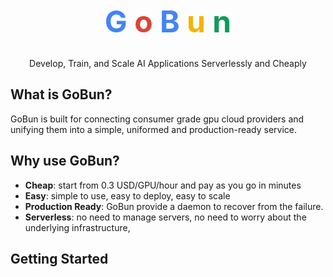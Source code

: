 <div align="center">
  <svg width="200" height="80" viewBox="0 0 200 80">
    <text x="50%" y="50%" dominant-baseline="middle" text-anchor="middle" font-size="48" font-weight="bold">
      <tspan fill="#4285F4">G</tspan>
      <tspan fill="#DB4437">o</tspan>
      <tspan fill="#4285F4">B</tspan>
      <tspan fill="#F4B400">u</tspan>
      <tspan fill="#0F9D58">n</tspan>
    </text>
  </svg>
  <p>Develop, Train, and Scale AI Applications Serverlessly and Cheaply</p>
</div>

## What is GoBun?

GoBun is built for connecting consumer grade gpu cloud providers and unifying them into a simple, uniformed and production-ready service.

## Why use GoBun?

- **Cheap**: start from 0.3 USD/GPU/hour and pay as you go in minutes
- **Easy**: simple to use, easy to deploy, easy to scale
- **Production Ready**: GoBun provide a daemon to recover from the failure.
- **Serverless**: no need to manage servers, no need to worry about the underlying infrastructure, 

## Getting Started